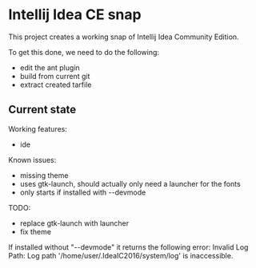 # Intellij Idea CE snap

This project creates a working snap of Intellij Idea Community Edition.

To get this done, we need to do the following:
 - edit the ant plugin
 - build from current git
 - extract created tarfile

## Current state

Working features:
 - ide

Known issues:
  - missing theme
  - uses gtk-launch, should actually only need a launcher for the fonts
  - only starts if installed with --devmode

TODO:
 - replace gtk-launch with launcher
 - fix theme
 
If installed without "--devmode" it returns the following error:
Invalid Log Path: Log path '/home/user/.IdeaIC2016/system/log' is inaccessible.
